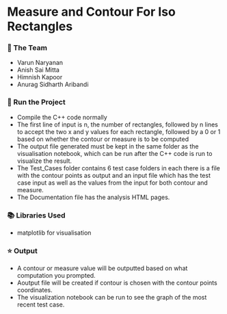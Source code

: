 # Measure and Contour For Iso Rectangles

### :busts_in_silhouette: The Team
* Varun Naryanan
* Anish Sai Mitta
* Himnish Kapoor
* Anurag Sidharth Aribandi

### :key: Run the Project
* Compile the C++ code normally
* The first line of input is n, the number of rectangles, followed by n lines to accept the two x and y values for each rectangle, followed by a 0 or 1 based on whether the contour or measure is to be computed
* The output file generated must be kept in the same folder as the visualisation notebook, which can be run after the C++ code is run to visualize the result.
* The Test_Cases folder contains 6 test case folders in each there is a file with the contour points as output and an input file which has the test case input as well as the values from the input for both contour and measure.
* The Documentation file has the analysis HTML pages.

  
### :books: Libraries Used
* matplotlib for visualisation

### :star: Output
* A contour or measure value will be outputted based on what computation you prompted.
* Aoutput file will be created if contour is chosen with the contour points coordinates.
* The visualization notebook can be run to see the graph of the most recent test case.


